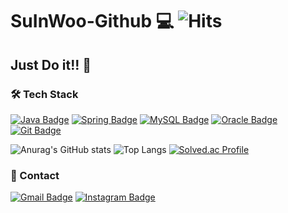 # SuInWoo-Github 💻  ![Hits](https://hits.seeyoufarm.com/api/count/incr/badge.svg?url=https%3A%2F%2Fgithub.com%2FSuInWoo&count_bg=%23E3CC35&title_bg=%23DF5B5B&icon=&icon_color=%23E7E7E7&title=hits&edge_flat=false)
## Just Do it!! 🚴

### 🛠 Tech Stack 

[![Java Badge](https://img.shields.io/badge/-Java-%23ff5545?style=flat-square&logo=Java&logoColor=white)](https://devdocs.programmers.co.kr/references/java/docs/api/index.html?overview-summary.html) [![Spring Badge](https://img.shields.io/badge/-Spring-green?style=flat-square&logo=Spring&logoColor=white)](https://spring.io/) [![MySQL Badge](https://img.shields.io/badge/-MySQL-%234479A1?style=flat-square&logo=MySQL&logoColor=white)](https://dev.mysql.com/doc/) [![Oracle Badge](https://img.shields.io/badge/-oracle-%23F80000?style=flat-square&logo=Oracle&logoColor=white)](https://www.oracle.com/kr/) [![Git Badge](https://img.shields.io/badge/-Git-%23F05032?style=flat-square&logo=Git&logoColor=white)](https://git-scm.com/doc)

![Anurag's GitHub stats](https://github-readme-stats.vercel.app/api?username=SuInWoo&show_icons=true&theme=onedark) ![Top Langs](https://github-readme-stats.vercel.app/api/top-langs/?username=SuInWoo&layout=compact)
[![Solved.ac Profile](http://mazassumnida.wtf/api/v2/generate_badge?boj=wbo1026)](https://solved.ac/profile/wbo1026)

### 📱 Contact 
[![Gmail Badge](https://img.shields.io/badge/Gmail-d14836?style=flat-square&logo=Gmail&logoColor=white&link=mailto:wbo1026@naver.com)](mailto:wbo1026@naver.com) [![Instagram Badge](https://img.shields.io/badge/-Instagram-%23E4405F?style=flat-square&logo=Instagram&logoColor=white)](https://www.instagram.com/suiin_._/)
